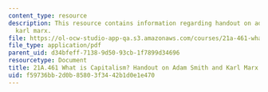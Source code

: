 ```yaml
---
content_type: resource
description: This resource contains information regarding handout on adam smith and
  karl marx.
file: https://ol-ocw-studio-app-qa.s3.amazonaws.com/courses/21a-461-what-is-capitalism-fall-2013/f59736bb2d0b85803f3442b1d0e1e470_MIT21A_461F13_Rd_Qs_Sm_Mr.pdf
file_type: application/pdf
parent_uid: d34bfeff-7138-9d50-93cb-1f7899d34696
resourcetype: Document
title: 21A.461 What is Capitalism? Handout on Adam Smith and Karl Marx
uid: f59736bb-2d0b-8580-3f34-42b1d0e1e470
---
```

